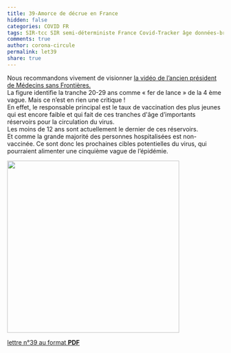 ```yaml
---
title: 39-Amorce de décrue en France 
hidden: false
categories: COVID FR
tags: SIR-tcc SIR semi-déterministe France Covid-Tracker âge données-brutes
comments: true
author: corona-circule
permalink: let39
share: true
---
```


<link rel="stylesheet" href="../assets/css/style.css">

Nous recommandons vivement de visionner <a href='https://www.facebook.com/hashtag/claudemalhuret'>la vidéo de l’ancien président de Médecins sans Frontières.</a><br/>
La figure identifie la tranche 20-29 ans comme « fer de lance » de la 4
ème vague. Mais ce n’est en rien une critique !<br/>
En effet, le responsable  principal est le taux de vaccination des plus jeunes qui est encore faible et qui fait de ces tranches d'âge d’importants
réservoirs pour la circulation du virus.<br/>
Les moins de 12 ans sont actuellement le dernier de ces réservoirs.<br/>
Et comme la grande majorité des personnes hospitalisées est non-vaccinée. Ce sont donc les prochaines cibles potentielles du virus, qui pourraient alimenter une cinquième vague de l’épidémie.<br/>

<img src='/lettres/images/img-39.png' width='400px'/>

[lettre n°39 au format __PDF__](/lettres/resources/pdf/lettre-39.pdf)
